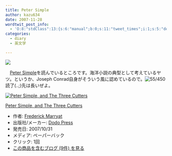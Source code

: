 ```yaml
---
title: Peter Simple
author: kazu634
date: 2007-11-28
wordtwit_post_info:
  - 'O:8:"stdClass":13:{s:6:"manual";b:0;s:11:"tweet_times";i:1;s:5:"delay";i:0;s:7:"enabled";i:1;s:10:"separation";s:2:"60";s:7:"version";s:3:"3.7";s:14:"tweet_template";b:0;s:6:"status";i:2;s:6:"result";a:0:{}s:13:"tweet_counter";i:2;s:13:"tweet_log_ids";a:1:{i:0;i:3349;}s:9:"hash_tags";a:0:{}s:8:"accounts";a:1:{i:0;s:7:"kazu634";}}'
categories:
  - diary
  - 英文学

---
```

<div class="section">
<p>
<a href="http://flickr.com/photos/thefotoman/166527596/" onclick="__gaTracker('send', 'event', 'outbound-article', 'http://flickr.com/photos/thefotoman/166527596/', '');" title="Ghostly gallion"><img src="http://farm1.static.flickr.com/56/166527596_7e545ab86f_m.jpg" /></a>
</p>
  
<p>
    　<a href="http://d.hatena.ne.jp/asin/1406556602" onclick="__gaTracker('send', 'event', 'outbound-article', 'http://d.hatena.ne.jp/asin/1406556602', 'Peter Simple');">Peter Simple</a>を読んでいるところです。海洋小説の典型として考えているヤツ。というか、Joseph Conrad自身がそういう風に認めているので。<img src="http://d.hatena.ne.jp/cgi-bin/mimetex.cgi?~55/450" class="tex" alt=" 55/450" />読了(..;)先は長いぜよ。
</p>
  
<div class="hatena-asin-detail">
<a href="http://www.amazon.co.jp/dp/1406556602/?tag=hatena_st1-22&ascsubtag=d-7ibv" onclick="__gaTracker('send', 'event', 'outbound-article', 'http://www.amazon.co.jp/dp/1406556602/?tag=hatena_st1-22&ascsubtag=d-7ibv', '');"><img src="https://images-na.ssl-images-amazon.com/images/I/41ebxoNzGRL._SL160_.jpg" class="hatena-asin-detail-image" alt="Peter Simple, and The Three Cutters" title="Peter Simple, and The Three Cutters" /></a></p> 
    
<div class="hatena-asin-detail-info">
<p class="hatena-asin-detail-title">
<a href="http://www.amazon.co.jp/dp/1406556602/?tag=hatena_st1-22&ascsubtag=d-7ibv" onclick="__gaTracker('send', 'event', 'outbound-article', 'http://www.amazon.co.jp/dp/1406556602/?tag=hatena_st1-22&ascsubtag=d-7ibv', 'Peter Simple, and The Three Cutters');">Peter Simple, and The Three Cutters</a>
</p>
      
<ul>
<li>
<span class="hatena-asin-detail-label">作者:</span> <a href="http://d.hatena.ne.jp/keyword/Frederick%20Marryat" onclick="__gaTracker('send', 'event', 'outbound-article', 'http://d.hatena.ne.jp/keyword/Frederick%20Marryat', 'Frederick Marryat');" class="keyword">Frederick Marryat</a>
</li>
<li>
<span class="hatena-asin-detail-label">出版社/メーカー:</span> <a href="http://d.hatena.ne.jp/keyword/Dodo%20Press" onclick="__gaTracker('send', 'event', 'outbound-article', 'http://d.hatena.ne.jp/keyword/Dodo%20Press', 'Dodo Press');" class="keyword">Dodo Press</a>
</li>
<li>
<span class="hatena-asin-detail-label">発売日:</span> 2007/10/31
</li>
<li>
<span class="hatena-asin-detail-label">メディア:</span> ペーパーバック
</li>
<li>
<span class="hatena-asin-detail-label">クリック</span>: 1回
</li>
<li>
<a href="http://d.hatena.ne.jp/asin/1406556602" onclick="__gaTracker('send', 'event', 'outbound-article', 'http://d.hatena.ne.jp/asin/1406556602', 'この商品を含むブログ (9件) を見る');" target="_blank">この商品を含むブログ (9件) を見る</a>
</li>
</ul>
</div>
    
<div class="hatena-asin-detail-foot">
</div>
</div>
</div>
